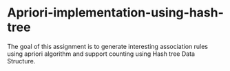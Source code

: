 # Apriori-implementation-using-hash-tree

The goal of this assignment is to generate interesting association rules using apriori algorithm and support counting using Hash tree Data Structure.
